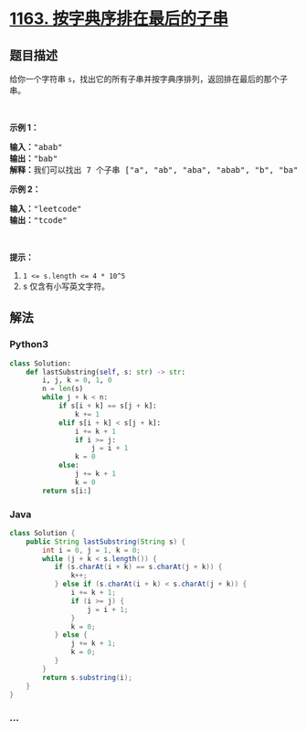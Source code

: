 # [1163. 按字典序排在最后的子串](https://leetcode-cn.com/problems/last-substring-in-lexicographical-order)



## 题目描述

<!-- 这里写题目描述 -->

<p>给你一个字符串&nbsp;<code>s</code>，找出它的所有子串并按字典序排列，返回排在最后的那个子串。</p>

<p>&nbsp;</p>

<p><strong>示例 1：</strong></p>

<pre><strong>输入：</strong>&quot;abab&quot;
<strong>输出：</strong>&quot;bab&quot;
<strong>解释：</strong>我们可以找出 7 个子串 [&quot;a&quot;, &quot;ab&quot;, &quot;aba&quot;, &quot;abab&quot;, &quot;b&quot;, &quot;ba&quot;, &quot;bab&quot;]。按字典序排在最后的子串是 &quot;bab&quot;。
</pre>

<p><strong>示例&nbsp;2：</strong></p>

<pre><strong>输入：</strong>&quot;leetcode&quot;
<strong>输出：</strong>&quot;tcode&quot;
</pre>

<p>&nbsp;</p>

<p><strong>提示：</strong></p>

<ol>
	<li><code>1 &lt;= s.length &lt;= 4 * 10^5</code></li>
	<li>s 仅含有小写英文字符。</li>
</ol>


## 解法

<!-- 这里可写通用的实现逻辑 -->

<!-- tabs:start -->

### **Python3**

<!-- 这里可写当前语言的特殊实现逻辑 -->

```python
class Solution:
    def lastSubstring(self, s: str) -> str:
        i, j, k = 0, 1, 0
        n = len(s)
        while j + k < n:
            if s[i + k] == s[j + k]:
                k += 1
            elif s[i + k] < s[j + k]:
                i += k + 1
                if i >= j:
                    j = i + 1
                k = 0
            else:
                j += k + 1
                k = 0
        return s[i:]
```

### **Java**

<!-- 这里可写当前语言的特殊实现逻辑 -->

```java
class Solution {
    public String lastSubstring(String s) {
        int i = 0, j = 1, k = 0;
        while (j + k < s.length()) {
           if (s.charAt(i + k) == s.charAt(j + k)) {
               k++;
           } else if (s.charAt(i + k) < s.charAt(j + k)) {
               i += k + 1;
               if (i >= j) {
                   j = i + 1;
               }
               k = 0;
           } else {
               j += k + 1;
               k = 0;
           }
        }
        return s.substring(i); 
    }
}
```

### **...**

```

```

<!-- tabs:end -->

